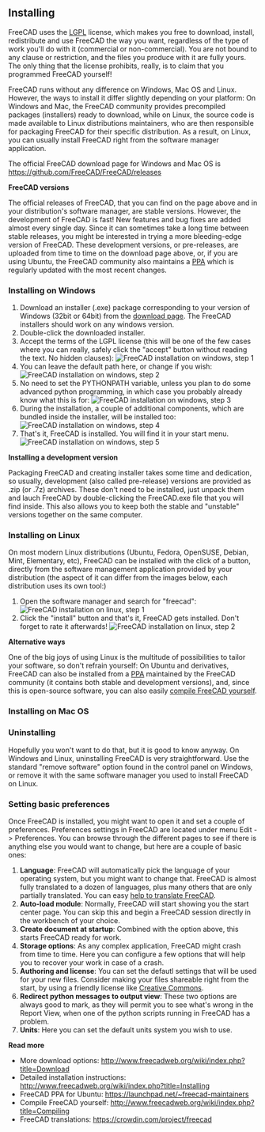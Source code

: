 ## Installing

FreeCAD uses the [LGPL](https://en.wikipedia.org/wiki/GNU_Lesser_General_Public_License) license, which makes 
you free to download, install, redistribute and use FreeCAD the way you want, regardless of the type of work 
you'll do with it (commercial or non-commercial). You are not bound to any clause or restriction, and the files
you produce with it are fully yours. The only thing that the license prohibits, really, is to claim that you 
programmed FreeCAD yourself!

FreeCAD runs without any difference on Windows, Mac OS and Linux. However, the ways to install it differ slightly
depending on your platform: On Windows and Mac, the FreeCAD community provides precompiled packages
(installers) ready to download, while on Linux, the source code is made available to Linux distributions
maintainers, who are then responsible for packaging FreeCAD for their specific distribution. As a result,
on Linux, you can usually install FreeCAD right from the software manager application.

The official FreeCAD download page for Windows and Mac OS is https://github.com/FreeCAD/FreeCAD/releases

**FreeCAD versions**

The official releases of FreeCAD, that you can find on the page above and in your distribution's software
manager, are stable versions. However, the development of FreeCAD is fast! New features and bug fixes
are added almost every single day. Since it can sometimes take a long time between stable releases, you might
be interested in trying a more bleeding-edge version of FreeCAD. These development versions, or pre-releases,
are uploaded from time to time on the download page above, or, if you are using Ubuntu, the FreeCAD community
also maintains a [PPA](https://launchpad.net/~freecad-maintainers/+archive/ubuntu/freecad-daily) which is 
regularly updated with the most recent changes.

### Installing on Windows

1. Download an installer (.exe) package corresponding to your version of Windows (32bit or 64bit) from  the [download page]( https://github.com/FreeCAD/FreeCAD/release). The FreeCAD installers should work on any windows version.
2. Double-click the downloaded installer.
3. Accept the terms of the LGPL license (this will be one of the few cases where you can really, safely click the "accept" button without reading the text. No hidden clauses):
![FreeCAD installation on windows, step 1](http://www.freecadweb.org/wiki/images/0/05/Freecad-windows-install-01.jpg)
4. You can leave the default path here, or change if you wish:
![FreeCAD installation on windows, step 2](http://www.freecadweb.org/wiki/images/7/73/Freecad-windows-install-02.jpg)
5. No need to set the PYTHONPATH variable, unless you plan to do some advanced python programming, in which case you probably already know what this is for:
![FreeCAD installation on windows, step 3](http://www.freecadweb.org/wiki/images/1/1b/Freecad-windows-install-03.jpg)
6. During the installation, a couple of additional components, which are bundled inside the installer, will be installed too:
![FreeCAD installation on windows, step 4](http://www.freecadweb.org/wiki/images/5/53/Freecad-windows-install-04.jpg)
7. That's it, FreeCAD is installed. You will find it in your start menu.
![FreeCAD installation on windows, step 5](http://www.freecadweb.org/wiki/images/0/0b/Freecad-windows-install-05.jpg)

**Installing a development version**

Packaging FreeCAD and creating installer takes some time and dedication, so usually, development (also called 
pre-release) versions are provided as .zip (or .7z) archives. These don't need to be installed, just unpack
them and lauch FreeCAD by double-clicking the FreeCAD.exe file that you will find inside. This also allows you to
keep both the stable and "unstable" versions together on the same computer.

### Installing on Linux

On most modern Linux distributions (Ubuntu, Fedora, OpenSUSE, Debian, Mint, Elementary, etc), FreeCAD can be installed
with the click of a button, directly from the software management application provided by your distribution (the
aspect of it can differ from the images below, each distribution uses its own tool:)

1. Open the software manager and search for "freecad":
![FreeCAD installation on linux, step 1](http://www.freecadweb.org/wiki/images/4/4e/Freecad-linux-install-01.jpg)
2. Click the "install" button and that's it, FreeCAD gets installed. Don't forget to rate it afterwards!
![FreeCAD installation on linux, step 2](http://www.freecadweb.org/wiki/images/6/6f/Freecad-linux-install-02.jpg)

**Alternative ways**

One of the big joys of using Linux is the multitude of possibilities to tailor your software, so don't refrain
yourself: On Ubuntu and derivatives, FreeCAD can also be installed from a 
[PPA](https://launchpad.net/~freecad-maintainers) maintained by the FreeCAD
community (it contains both stable and development versions), and, since this is open-source software, you
can also easily [compile FreeCAD yourself](http://www.freecadweb.org/wiki/index.php?title=Compiling).

### Installing on  Mac OS

### Uninstalling

Hopefully you won't want to do that, but it is good to know anyway. On Windows and Linux, uninstalling FreeCAD
is very straightforward. Use the standard "remove software" option found in the control panel on Windows, or remove it
with the same software manager you used to install FreeCAD on Linux.

### Setting basic preferences

Once FreeCAD is installed, you might want to open it and set a couple of preferences. Preferences settings in
FreeCAD are located under menu Edit -> Preferences. You can browse through the different pages to see if there is
anything else you would want to change, but here are a couple of basic ones:

1. **Language**: FreeCAD will automatically pick the language of your operating system, but you might want to change that. FreeCAD is almost fully translated to a dozen of languages, plus many others that are only partially translated. You can easy [help to translate FreeCAD](https://crowdin.com/project/freecad).
2. **Auto-load module**: Normally, FreeCAD will start showing you the start center page. You can skip this and begin a FreeCAD session directly in the workbench of your choice.
3. **Create document at startup**: Combined with the option above, this starts FreeCAD ready for work.
4. **Storage options**: As any complex application, FreeCAD might crash from time to time. Here you can configure a few options that will help you to recover your work in case of a crash.
5. **Authoring and license**: You can set the defautl settings that will be used for your new files. Consider making your files shareable right from the start, by using a friendly license like [Creative Commons](https://creativecommons.org/).
6. **Redirect python messages to output view**: These two options are always good to mark, as they will permit you to see what's wrong in the Report View, when one of the python scripts running in FreeCAD has a problem.
7. **Units**: Here you can set the default units system you wish to use.

**Read more**

* More download options: http://www.freecadweb.org/wiki/index.php?title=Download
* Detailed installation instructions: http://www.freecadweb.org/wiki/index.php?title=Installing
* FreeCAD PPA for Ubuntu: https://launchpad.net/~freecad-maintainers
* Compile FreeCAD yourself: http://www.freecadweb.org/wiki/index.php?title=Compiling
* FreeCAD translations: https://crowdin.com/project/freecad
